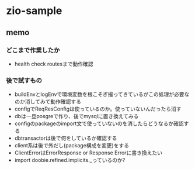 # zio-sample


## memo
### どこまで作業したか
- health check routesまで動作確認


### 後で試すもの
- buildEnvとlogEnvで環境変数を根こそぎ撮ってきているがこの処理が必要なのか消してみて動作確認する
- configでReqResConfigは使っているのか。使っていないんだったら消す
- dbは一旦posgreで作り、後でmysqlに置き換えてみる
- configのpackageのimport文で使っていないのを消したらどうなるか確認する
- dbtransactorは後で何をしているか確認する
- client系は後で外だし(package構成を変更)をする
- ClientErrorはErrorResponse or Response Errorに書き換えたい
- import doobie.refined.implicits._っているのか?
